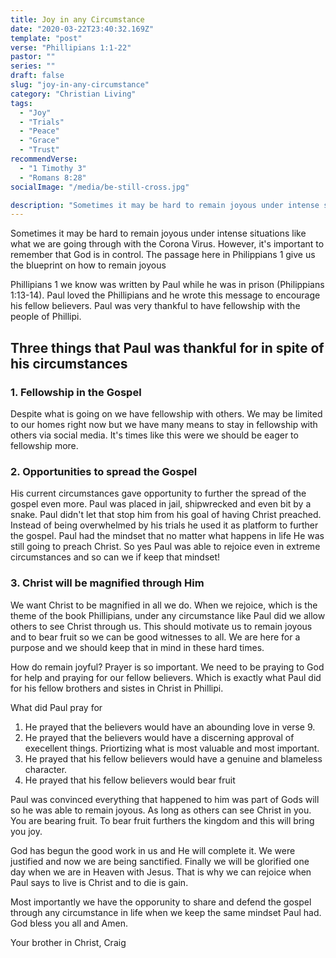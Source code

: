 ```yaml
---
title: Joy in any Circumstance
date: "2020-03-22T23:40:32.169Z"
template: "post"
verse: "Phillipians 1:1-22"
pastor: ""
series: ""
draft: false
slug: "joy-in-any-circumstance"
category: "Christian Living"
tags:
  - "Joy"
  - "Trials"
  - "Peace"
  - "Grace"
  - "Trust"
recommendVerse: 
  - "1 Timothy 3"
  - "Romans 8:28"
socialImage: "/media/be-still-cross.jpg"

description: "Sometimes it may be hard to remain joyous under intense situations like what we are going through with the Corona Virus. However, it's important to remember that God is in control. This passage give us the blueprint on how to remain joyous"
---
```


Sometimes it may be hard to remain joyous under intense situations like what we are going through with the Corona Virus. However, it's important to remember that God is in control. The passage here in Philippians 1 give us the blueprint on how to remain joyous

Phillipians 1 we know was written by Paul while he was in prison (Philippians 1:13-14). Paul loved the Phillipians and he wrote this message to encourage his fellow believers. Paul was very thankful to have fellowship with the people of Phillipi. 

## Three things that Paul was thankful for in spite of his circumstances
  
  ### 1. Fellowship in the Gospel
   Despite what is going on we have fellowship with others. We may be limited to our homes right now but we have many means to stay in fellowship with others via social media. It's times like this were we should be eager to fellowship more. 

  ### 2. Opportunities to spread the Gospel 
  His current circumstances gave opportunity to further the spread of the gospel even more. Paul was placed in jail, shipwrecked and even bit by a snake. Paul didn't let that stop him from his goal of having Christ preached. Instead of being overwhelmed by his trials he used it as platform to further the gospel. Paul had the mindset that no matter what happens in life He was still going to preach Christ. So yes Paul was able to rejoice even in extreme circumstances and so can we if keep that mindset!

  ### 3. Christ will be magnified through Him
  We want Christ to be magnified in all we do. When we rejoice, which is the theme of the book Phillipians, under any circumstance like Paul did we allow others to see Christ through us. This should motivate us to remain joyous and to bear fruit so we can be good witnesses to all. We are here for a purpose and we should keep that in mind in these hard times. 


How do remain joyful? Prayer is so important. We need to be praying to God for help and praying for our fellow believers. Which is exactly what Paul did for his fellow brothers and sistes in Christ in Phillipi.

What did Paul pray for
1) He prayed that the believers would have an abounding love in verse 9. 
2) He prayed that the believers would have a discerning approval of execellent things. Priortizing what is most valuable and most important. 
3) He prayed that his fellow believers would have a genuine and blameless character. 
4) He prayed that his fellow believers would bear fruit
 
Paul was convinced everything that happened to him was part of Gods will so he was able to remain joyous. As long as others can see Christ in you. You are bearing fruit. To bear fruit furthers the kingdom and this will bring you joy. 

God has begun the good work in us and He will complete it. We were justified and now we are being sanctified. Finally we will be glorified one day when we are in Heaven with Jesus. That is why we can rejoice when Paul says to live is Christ and to die is gain. 

Most importantly we have the opporunity to share and defend the gospel through any circumstance in life when we keep the same mindset Paul had. God bless you all and Amen.

Your brother in Christ,
Craig
